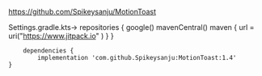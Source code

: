 https://github.com/Spikeysanju/MotionToast

Settings.gradle.kts-> repositories {
        google()
        mavenCentral()
        maven {
            url = uri("https://www.jitpack.io" )
        }
    }

    	dependencies {
	        implementation 'com.github.Spikeysanju:MotionToast:1.4' 
	}

 
